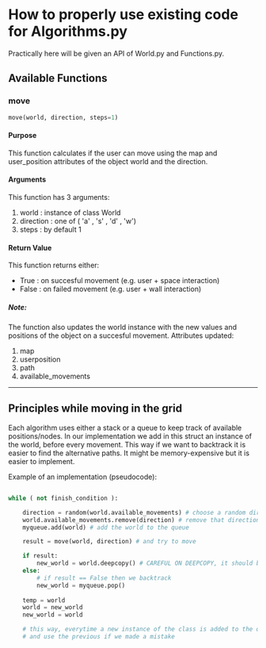 # Ηow to properly use existing code for Algorithms.py

Practically here will be given an API of World.py and Functions.py.

## Available Functions

### move

```python
move(world, direction, steps=1)
```

#### Purpose

This function calculates if the user can move using the map and user_position attributes of the object world and the direction.

#### Arguments

This function has 3 arguments: 
1. world : instance of class World
2. direction : one of ( 'a' , 's' , 'd' , 'w')
3. steps : by default 1 

#### Return Value

This function returns either: 
- True : on succesful movement (e.g. user + space interaction)
- False : on failed movement (e.g. user + wall interaction)

##### Note:

The function also updates the world instance with the new values and positions of the object on a succesful movement.
Attributes updated:
1. map
2. userposition
3. path
4. available_movements

___

## Principles while moving in the grid

Each algorithm uses either a stack or a queue to keep track of available positions/nodes. 
In our implementation we add in this struct an instance of the world, before every movement. 
This way if we want to backtrack it is easier to find the alternative paths.
It might be memory-expensive but it is easier to implement.

Example of an implementation (pseudocode):

```python

while ( not finish_condition ):

    direction = random(world.available_movements) # choose a random direction from available movements
    world.available_movements.remove(direction) # remove that direction from available movements
    myqueue.add(world) # add the world to the queue

    result = move(world, direction) # and try to move

    if result:
        new_world = world.deepcopy() # CAREFUL ON DEEPCOPY, it should be done this way
    else:
        # if result == False then we backtrack
        new_world = myqueue.pop()
    
    temp = world
    world = new_world
    new_world = world

    # this way, everytime a new instance of the class is added to the queue.
    # and use the previous if we made a mistake
    
```